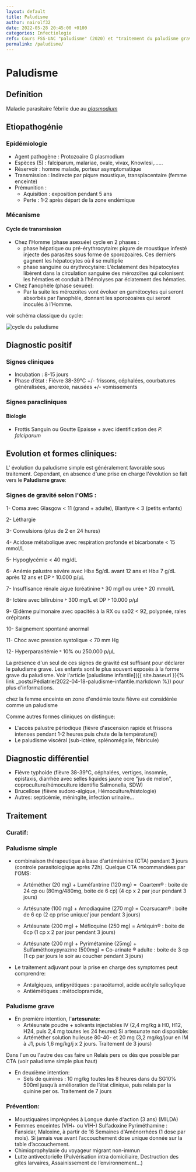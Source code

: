 ```yaml
---
layout: default
title: Paludisme
author: nairolf32
date: 2022-05-28 20:45:00 +0100
categories: Infectiologie
refs: Cours FSS-UAC "paludisme" (2020) et "traitement du paludisme grave" (2021) Prof. Angèle KOUANOU 2020, "Epidémiologie du paludisme en Afrique" prof AGUEMON Badirou
permalink: /paludisme/
---
```


# Paludisme

## Definition

Maladie parasitaire fébrile due au *[plasmodium](https://fr.wikipedia.org/wiki/Plasmodium)*

## Etiopathogénie

### Epidémiologie

- Agent pathogène : Protozoaire G plasmodium
- Espèces (5) : falciparum, malariae, ovale, vivax, Knowlesi,…… 
- Réservoir : homme malade, porteur  asymptomatique
- Transmission :  Indirecte par piqure moustique, transplacentaire (femme enceinte)
- Prémunition : 
	- Aquisition : exposition pendant 5 ans 
	- Perte : 1-2 après départ de la zone endémique

### Mécanisme

#### Cycle de transmission
  
- Chez l’Homme (phase asexuée) cycle en 2 phases : 
  - phase hépatique ou pré-érythrocytaire: piqure de moustique infesté injecte des parasites sous forme de sporozoaires. Ces derniers gagnent les hépatocytes où il se multiplie 
  - phase sanguine ou érythrocytaire: L’éclatement des hépatocytes libèrent dans la circulation sanguine des mérozoïtes qui colonisent les hématies et conduit à l’hémolyses par éclatement des hématies. 
- Chez l'anophèle (phase sexuée):
  - Par la suite les mérozoïtes vont évoluer en gamétocytes qui seront absorbés par l’anophèle, donnant les sporozoaires qui seront inoculés à l’Homme.

voir schéma classique du cycle:

<img src="{{ '/assets/posts-assets/cycle-paludisme.png?v=' | append: site.github.build_revision | relative_url }}" alt="cycle du paludisme"  />

## Diagnostic positif

### Signes cliniques
- Incubation : 8-15 jours
- Phase d’état : Fièvre 38-39°C +/- frissons, céphalées, courbatures généralisées, anorexie, nausées +/- vomissements

### Signes paracliniques
#### Biologie

- Frottis Sanguin ou Goutte Epaisse + avec identification des *P. falciparum*

## Evolution et formes cliniques:
L' évolution du paludisme simple est généralement favorable sous traitement. Cependant, en absence d'une prise en charge l'évolution se fait vers le **Paludisme grave**:

### Signes de gravité selon l'OMS :

1- Coma avec Glasgow < 11 (grand + adulte), Blantyre 
      < 3 (petits enfants)

2- Léthargie

3- Convulsions (plus de 2 en 24 hures)

4- Acidose métabolique avec respiration profonde et
     bicarbonate < 15 mmol/L

5- Hypoglycémie < 40 mg/dL

6- Anémie palustre sévère avec Hb≤ 5g/dL avant 12 ans 
    et Hb≤ 7 g/dL après 12 ans et DP ˃ 10.000 p/µL

7- Insuffisance rénale aigue (créatinine ˃ 30 mg/l ou
      urée ˃ 20 mmol/L

8- Ictère avec bilirubine ˃ 300 mg/L et DP ˃ 10.000 p/µl

9- Œdème pulmonaire avec opacités à la RX ou 
    sa02 < 92, polypnée, rales crépitants

10- Saignement spontané anormal 

11- Choc avec pression systolique < 70 mm Hg

12- Hyperparasitémie ˃ 10% ou 250.000 p/µL 

La présence d'un seul de ces signes de gravité est suffisant pour déclarer le paludisme grave. Les enfants sont le plus souvent exposés à la forme grave du paludisme. Voir l'article [paludisme infantile]({{ site.baseurl }}{% link _posts/Pédiatrie/2022-04-18-paludisme-infantile.markdown %}) pour plus d'informations.

chez la femme enceinte en zone d'endémie toute fièvre est considérée comme un paludisme

Comme autres formes cliniques on distingue:

- L'accès palustre périodique (fièvre d'ascension rapide et frissons intenses pendant 1-2 heures puis chute de la température)) 
- Le paludisme viscéral (sub-ictère, splénomégalie, fébricule)

## Diagnostic différentiel

- Fièvre typhoide (fièvre 38-39°C, céphalées, vertiges, insomnie, epistaxis, diarrhée avec selles liquides jaune ocre "jus de melon", coproculture/hémoculture identifie Salmonella, SDW)
- Brucellose (fièvre sudoro-algique, Hémoculture/histologie)
- Autres: septicémie, méningite, infection urinaire...

## Traitement

### Curatif:

### Paludisme simple

- combinaison thérapeutique à base d'artémisinine (CTA) pendant 3 jours (controle parasitologique après 72h). Quelque CTA recommandées par l'OMS:

  - Artéméther (20 mg) + Luméfantrine (120 mg) =  Coartem® : boite de 24 cp ou 
        (80mg/480mg, boite de 6 cp) (4 cp x 2 par jour pendant 3 jours)

  - Artésunate (100 mg) + Amodiaquine (270 mg) = Coarsucam® : boite de 6 cp (2 cp prise unique/ jour pendant 3 jours)

  - Artésunate (200 mg) + Méfloquine (250 mg) = Artéquin® : boite de 6cp (1 cp x 2 par jour pendant 3 jours)

  - Artésunate (200 mg) + Pyrimétamine (25mg) + Sulfaméthoxypyrazine (500mg) = Co-arinate ® adulte : boite de 3 cp (1 cp par jours le soir au coucher pendant 3 jours)
  
- Le traitement adjuvant pour la prise en charge des symptomes peut comprendre:
  - Antalgiques, antipyrétiques : paracétamol, acide acétyle salicylique  	
  - Antiémétiques : métoclopramide,  

### Paludisme grave

- En première intention, l'**artesunate**:
  - Artésunate poudre + solvants injectables IV (2,4 mg/kg à H0, H12, H24, puis 2,4 mg toutes les 24 heures) Si artesunate non disponible:
  - Artéméther solution huileuse 80-40- et 20 mg (3,2 mg/kg/jour en IM à J1, puis 1,6 mg/kg/j x 2 jours. Traitement de 3 jours) 

Dans l'un ou l'autre des cas faire un Relais pers os dès que possible par CTA (voir paludisme simple plus haut)

- En deuxième intention:
  - Sels de quinines : 10 mg/kg toutes les 8 heures dans du SG10% 500ml jusqu’à amélioration de l’état clinique, puis relais par la quinine per os. Traitement de 7 jours
 
### Prévention:

- Moustiquaires imprégnées à Longue durée d'action  (3 ans) (MILDA)
- Femmes enceintes (VIH+ ou VIH-) Sulfadoxine Pyriméthamine : Fansidar, Maloxine, à partir de 16 Semaines d'Aménorrhées (1 dose par mois). Si jamais vue avant l’accouchement dose unique donnée sur la table d’accouchement.
- Chimioprophylaxie du voyageur migrant non-immun
- Lutte antivectorielle (Pulvérisation intra domiciliaire, Destruction des gites larvaires, Assainissement de l’environnement...)
